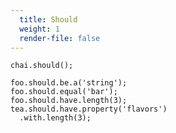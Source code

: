 ```yaml
---
  title: Should
  weight: 1
  render-file: false
---
```


    chai.should();

    foo.should.be.a('string');
    foo.should.equal('bar');
    foo.should.have.length(3);
    tea.should.have.property('flavors')
      .with.length(3);
